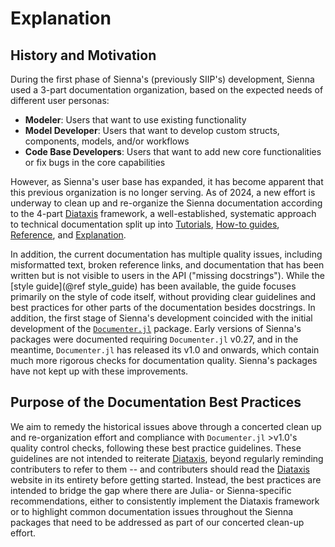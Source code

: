 # Explanation

## History and Motivation

During the first phase of Sienna's (previously SIIP's) development, Sienna used a 3-part
documentation organization, based on the expected needs of different user personas:

  - **Modeler**: Users that want to use existing functionality
  - **Model Developer**: Users that want to develop custom structs, components, models, and/or workflows
  - **Code Base Developers**: Users that want to add new core functionalities or fix bugs in the core capabilities

However, as Sienna's user base has expanded, it has become apparent that this previous
organization is no longer serving. As of 2024, a new effort is underway to clean up and
re-organize the Sienna documentation according to the 4-part [Diataxis](https://diataxis.fr/)
framework, a well-established, systematic approach to technical documentation split up into
[Tutorials](https://diataxis.fr/tutorials/),
[How-to guides](https://diataxis.fr/how-to-guides/),
[Reference](https://diataxis.fr/reference/), and
[Explanation](https://diataxis.fr/explanation/).

In addition, the current documentation has multiple quality issues, including misformatted
text, broken reference links, and documentation that has been written but is not visible to
users in the API ("missing docstrings"). While the [style guide](@ref style_guide)
has been available, the guide focuses primarily on the style of code itself, without
providing clear guidelines and best practices for other parts of the documentation besides
docstrings. In addition, the first stage of Sienna's development coincided with the initial
development of the [`Documenter.jl`](https://documenter.juliadocs.org/stable/) package.
Early versions of Sienna's packages were documented requiring `Documenter.jl` v0.27, and in
the meantime, `Documenter.jl` has released its v1.0 and onwards, which contain much
more rigorous checks for documentation quality. Sienna's packages have not kept up with
these improvements. 

## Purpose of the Documentation Best Practices

We aim to remedy the historical issues above through a concerted clean up and
re-organization effort and compliance with `Documenter.jl` >v1.0's quality control checks,
following these best practice guidelines. These guidelines are not intended to reiterate
[Diataxis](https://diataxis.fr/), beyond regularly reminding contributers to refer to them
-- and contributers should read the [Diataxis](https://diataxis.fr/) website in its entirety
before getting started. Instead, the best practices are intended to bridge the gap where
there are Julia- or Sienna-specific recommendations, either to consistently implement the
Diataxis framework or to highlight common documentation issues throughout the Sienna
packages that need to be addressed as part of our concerted clean-up effort.  
